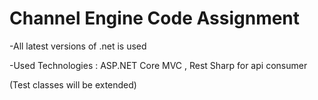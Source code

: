 # Channel Engine Code Assignment


-All latest versions of .net is used

-Used Technologies : ASP.NET Core MVC , Rest Sharp for api consumer

(Test classes will be extended)


